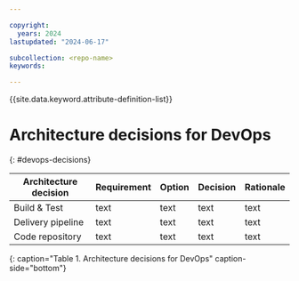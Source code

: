 ```yaml
---

copyright:
  years: 2024
lastupdated: "2024-06-17"

subcollection: <repo-name>
keywords:

---
```


{{site.data.keyword.attribute-definition-list}}

# Architecture decisions for DevOps
{: #devops-decisions}




| Architecture decision| Requirement | Option | Decision| Rationale|
|---|---|---|---|---|
|Build & Test| text | text | text | text |
|Delivery pipeline| text | text | text | text |
|Code repository| text | text | text | text |
{: caption="Table 1. Architecture decisions for DevOps" caption-side="bottom"}

